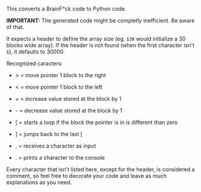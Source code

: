 This converts a BrainF*ck code to Python code.

**IMPORTANT:** The generated code might be completly inefficient. Be aware of that.

It expects a header to define the array size (eg. `$30` would initialize a 30 blocks wide array). If the header is not found (when the first character isn't `$`), it defaults to 30000.

Recognized caracters: 

+ \> = move pointer 1 block to the right

+ < = move pointer 1 block to the left

+ \+ = increase value stored at the block by 1

+ \- = decrease value stored at the block by 1

+ [ = starts a loop if the block the pointer is in is different than zero

+ ] = jumps back to the last [

+ , = receives a character as input

+ . = prints a character to the console

Every character that isn't listed here, except for the header, is considered a comment, so feel free to decorate your code and leave as much explanations as you need.
